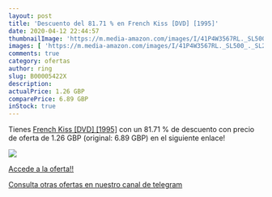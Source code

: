 ```yaml
---
layout: post
title: 'Descuento del 81.71 % en French Kiss [DVD] [1995]'
date: 2020-04-12 22:44:57
thumbnailImage: 'https://m.media-amazon.com/images/I/41P4W3567RL._SL500_._SL200_.jpg'
images: [ 'https://m.media-amazon.com/images/I/41P4W3567RL._SL500_._SL200_.jpg' ]
comments: true
category: ofertas
author: ring
slug: B00005422X
description:
actualPrice: 1.26 GBP
comparePrice: 6.89 GBP
inStock: true
---
```


Tienes [French Kiss [DVD] [1995]](https://www.amazon.com/dp/B00005422X/?tag=redken08-20) con un 81.71 % de descuento con precio de oferta de 1.26 GBP (original: 6.89 GBP) en el siguiente enlace!

[![](https://m.media-amazon.com/images/I/41P4W3567RL._SL500_._SL200_.jpg)](https://www.amazon.com/dp/B00005422X/?tag=redken08-20)

[Accede a la oferta!!](https://www.amazon.com/dp/B00005422X/?tag=redken08-20)

[Consulta otras ofertas en nuestro canal de telegram](https://t.me/s/ofertas25)
